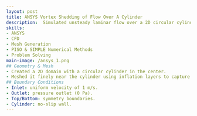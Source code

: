 ```yaml
---
layout: post
title: ANSYS Vortex Shedding of Flow Over A Cylinder
description:  Simulated unsteady laminar flow over a 2D circular cylinder at a Reynolds number of 150 using ANSYS Fluent. Created the computational geometry and mesh, applied appropriate boundary conditions, and ran transient simulations to capture vortex shedding patterns. Generated velocity, pressure, and streamline plots along with Q-criterion visualizations to study wake dynamics. Calculated drag force and drag coefficient, and compared CFD results with experimental correlations to validate accuracy.
skills:
- ANSYS
- CFD
- Mesh Generation
- PISO & SIMPLE Numerical Methods
- Problem Solving
main-image: /ansys_1.png
## Geometry & Mesh
- Created a 2D domain with a circular cylinder in the center.
- Meshed it finely near the cylinder using inflation layers to capture boundary layer effects.
## Boundary Conditions
- Inlet: uniform velocity of 1 m/s.
- Outlet: pressure outlet (0 Pa).
- Top/Bottom: symmetry boundaries.
- Cylinder: no-slip wall.
---
```

